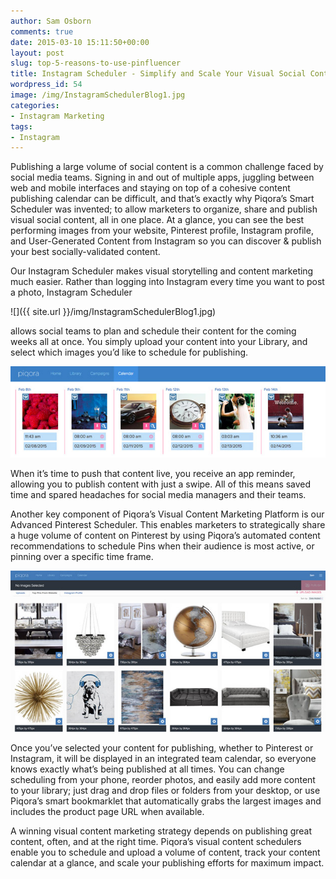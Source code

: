 ```yaml
---
author: Sam Osborn
comments: true
date: 2015-03-10 15:11:50+00:00
layout: post
slug: top-5-reasons-to-use-pinfluencer
title: Instagram Scheduler - Simplify and Scale Your Visual Social Content Marketing
wordpress_id: 54
image: /img/InstagramSchedulerBlog1.jpg
categories:
- Instagram Marketing
tags:
- Instagram
---
```


Publishing a large volume of social content is a common challenge faced by social media teams. Signing in and out of multiple apps, juggling between web and mobile interfaces and staying on top of a cohesive content publishing calendar can be difficult, and that’s exactly why Piqora’s Smart Scheduler was invented; to allow marketers to organize, share and publish visual social content, all in one place. At a glance, you can see the best performing images from your website, Pinterest profile, Instagram profile, and User-Generated Content from Instagram so you can discover & publish your best socially-validated content.

Our Instagram Scheduler makes visual storytelling and content marketing much easier. Rather than logging into Instagram every time you want to post a photo, Instagram Scheduler 

![]({{ site.url }}/img/InstagramSchedulerBlog1.jpg)

allows social teams to plan and schedule their content for the coming weeks all at once. You simply upload your content into your Library, and select which images you’d like to schedule for publishing.

![](../img/InstagramSchedulerBlog2.jpg)

When it’s time to push that content live, you receive an app reminder, allowing you to publish content with just a swipe. All of this means saved time and spared headaches for social media managers and their teams.

Another key component of Piqora’s Visual Content Marketing Platform is our Advanced Pinterest Scheduler. This enables marketers to strategically share a huge volume of content on Pinterest by using Piqora’s automated content recommendations to schedule Pins when their audience is most active, or pinning over a specific time frame.

![](../img/InstagramSchedulerBlog3.jpg)

Once you’ve selected your content for publishing, whether to Pinterest or Instagram, it will be displayed in an integrated team calendar, so everyone knows exactly what’s being published at all times. You can change scheduling from your phone, reorder photos, and easily add more content to your library; just drag and drop files or folders from your desktop, or use Piqora’s smart bookmarklet that automatically grabs the largest images and includes the product page URL when available.

A winning visual content marketing strategy depends on publishing great content, often, and at the right time. Piqora’s visual content schedulers enable you to schedule and upload a volume of content, track your content calendar at a glance, and scale your publishing efforts for maximum impact. 
